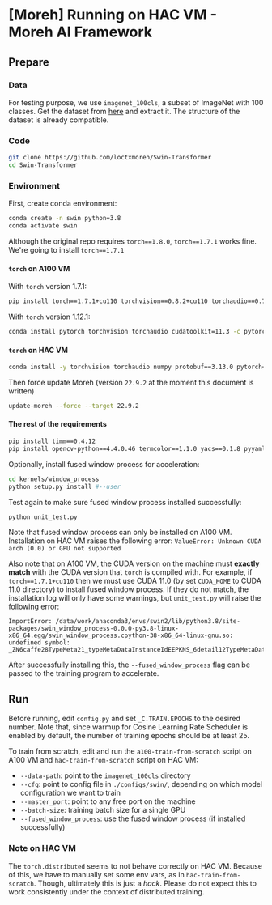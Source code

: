 # [Moreh] Running on HAC VM - Moreh AI Framework


## Prepare

### Data
For testing purpose, we use `imagenet_100cls`, a subset of ImageNet with 100 classes.
Get the dataset from [here](http://ref.deploy.kt-epc.moreh.io:8080/reference/dataset/imagenet_100cls.tar.gz)
and extract it. The structure of the dataset is already compatible.

### Code
```bash
git clone https://github.com/loctxmoreh/Swin-Transformer
cd Swin-Transformer
```

### Environment
First, create conda environment:
```bash
conda create -n swin python=3.8
conda activate swin
```
Although the original repo requires `torch==1.8.0`, `torch==1.7.1` works fine.
We're going to install `torch==1.7.1`

#### `torch` on A100 VM
With `torch` version 1.7.1:
```bash
pip install torch==1.7.1+cu110 torchvision==0.8.2+cu110 torchaudio==0.7.2 -f https://download.pytorch.org/whl/torch_stable.html
```

With `torch` version 1.12.1:
```bash
conda install pytorch torchvision torchaudio cudatoolkit=11.3 -c pytorch
```

#### `torch` on HAC VM
```bash
conda install -y torchvision torchaudio numpy protobuf==3.13.0 pytorch==13.7.1 cpuonly -c pytorch
```
Then force update Moreh (version `22.9.2` at the moment this document is written)
```bash
update-moreh --force --target 22.9.2
```
#### The rest of the requirements
```bash
pip install timm==0.4.12
pip install opencv-python==4.4.0.46 termcolor==1.1.0 yacs==0.1.8 pyyaml scipy
```

Optionally, install fused window process for acceleration:
```bash
cd kernels/window_process
python setup.py install #--user
```

Test again to make sure fused window process installed successfully:
```bash
python unit_test.py
```

Note that fused window process can only be installed on A100 VM. Installation
on HAC VM raises the following error:
`ValueError: Unknown CUDA arch (0.0) or GPU not supported`

Also note that on A100 VM, the CUDA version on the machine must **exactly
match** with the CUDA version that `torch` is compiled with. For example, if
`torch==1.7.1+cu110` then we must use CUDA 11.0 (by set `CUDA_HOME` to CUDA
11.0 directory) to install fused window process. If they do not match, the
installation log will only have some warnings, but `unit_test.py` will raise
the following error:
```
ImportError: /data/work/anaconda3/envs/swin2/lib/python3.8/site-packages/swin_window_process-0.0.0-py3.8-linux-x86_64.egg/swin_window_process.cpython-38-x86_64-linux-gnu.so: undefined symbol: _ZN6caffe28TypeMeta21_typeMetaDataInstanceIdEEPKNS_6detail12TypeMetaDataEv
```

After successfully installing this, the `--fused_window_process` flag can be
passed to the training program to accelerate.


## Run
Before running, edit `config.py` and set `_C.TRAIN.EPOCHS` to the desired number.
Note that, since warmup for Cosine Learning Rate Scheduler is enabled by default, the
number of training epochs should be at least 25.

To train from scratch, edit and run the `a100-train-from-scratch` script on
A100 VM and `hac-train-from-scratch` script on HAC VM:
- `--data-path`: point to the `imagenet_100cls` directory
- `--cfg`: point to config file in `./configs/swin/`, depending on which model configuration we want to train
- `--master_port`: point to any free port on the machine
- `--batch-size`: training batch size for a single GPU
- `--fused_window_process`: use the fused window process (if installed successfully)

### Note on HAC VM
The `torch.distributed` seems to not behave correctly on HAC VM. Because of
this, we have to manually set some env vars, as in `hac-train-from-scratch`.
Though, ultimately this is just a *hack*. Please do not expect this to work
consistently under the context of distributed training.
